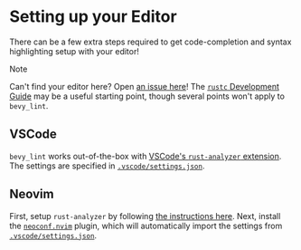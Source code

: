 # Setting up your Editor

There can be a few extra steps required to get code-completion and syntax highlighting setup with your editor!

> [!NOTE]
>
> Can't find your editor here? Open [an issue here][issue tracker]! The [`rustc` Development Guide] may be a useful starting point, though several points won't apply to `bevy_lint`.
>
> [issue tracker]: https://github.com/TheBevyFlock/bevy_cli/issues
> [`rustc` Development Guide]: https://rustc-dev-guide.rust-lang.org/building/suggested.html#configuring-rust-analyzer-for-rustc

## VSCode

`bevy_lint` works out-of-the-box with [VSCode's `rust-analyzer` extension]. The settings are specified in [`.vscode/settings.json`].

[VSCode's `rust-analyzer` extension]: https://marketplace.visualstudio.com/items?itemName=rust-lang.rust-analyzer
[`.vscode/settings.json`]: ../../../.vscode/settings.json

## Neovim

First, setup `rust-analyzer` by following [the instructions here][rust-analyzer neovim instructions]. Next, install the [`neoconf.nvim`] plugin, which will automatically import the settings from [`.vscode/settings.json`].

[rust-analyzer neovim instructions]: https://rust-analyzer.github.io/manual.html#vimneovim
[`neoconf.nvim`]: https://github.com/folke/neoconf.nvim/
